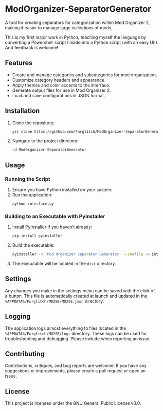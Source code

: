 # ModOrganizer-SeparatorGenerator

A tool for creating separators for categorization within Mod Organizer 2, making it easier to manage large collections of mods.

This is my first major work in Python, teaching myself the language by converting a Powershell script I made into a Python script (with an easy UI!). And feedback is welcome!

## Features

- Create and manage categories and subcategories for mod organization.
- Customize category headers and appearance.
- Apply themes and color accents to the interface.
- Generate output files for use in Mod Organizer 2.
- Load and save configurations in JSON format.

## Installation

1. Clone the repository:
    ```sh
    git clone https://github.com/Furglitch/ModOrganizer-SeparatorGenerator.git
    ```
2. Navigate to the project directory:
    ```sh
    cd ModOrganizer-SeparatorGenerator
    ```

## Usage

### Running the Script

1. Ensure you have Python installed on your system.
2. Run the application:
    ```sh
    python interface.py
    ```

### Building to an Executable with PyInstaller

1. Install PyInstaller if you haven't already:
    ```sh
    pip install pyinstaller
    ```
2. Build the executable:
    ```sh
    pyinstaller -n 'Mod Organizer Separator Generator' --onefile -w interface.py backend.py --add-data "resources;resources" -i 'resources/icon.ico
    ```
3. The executable will be located in the `dist` directory.

## Settings

Any changes you make in the settings menu can be saved with the click of a button. This file is automatically created at launch and updated in the `%APPDATA%/Furglitch/MO2SE/MO2SE.json` directory. 

## Logging

The application logs almost everything to files located in the `%APPDATA%/Furglitch/MO2SE/logs` directory. These logs can be used for troubleshooting and debugging. Please include when reporting an issue.

## Contributing

Contributions, critiques, and bug reports are welcome! If you have any suggestions or improvements, please create a pull request or open an issue.

## License

This project is licensed under the GNU General Public License v3.0.
